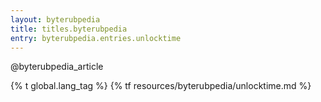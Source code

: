 ```yaml
---
layout: byterubpedia
title: titles.byterubpedia
entry: byterubpedia.entries.unlocktime
---
```


@byterubpedia_article

{% t global.lang_tag %}
{% tf resources/byterubpedia/unlocktime.md %}
